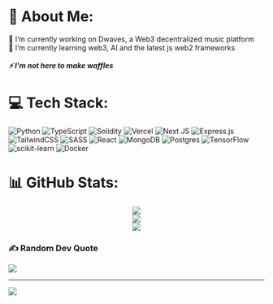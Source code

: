 # 💫 About Me:
🔭 I’m currently working on Dwaves, a Web3 decentralized music platform
<br>
🌱 I’m currently learning web3, AI and the latest js web2 frameworks
<br>
<br>
<b><i>⚡ I'm not here to make waffles</i></b>

# 💻 Tech Stack:
![Python](https://img.shields.io/badge/python-3670A0?style=for-the-badge&logo=python&logoColor=ffdd54)
![TypeScript](https://img.shields.io/badge/typescript-%23007ACC.svg?style=for-the-badge&logo=typescript&logoColor=white)
![Solidity](https://img.shields.io/badge/Solidity-%23363636.svg?style=for-the-badge&logo=solidity&logoColor=white)
![Vercel](https://img.shields.io/badge/vercel-%23000000.svg?style=for-the-badge&logo=vercel&logoColor=white)
![Next JS](https://img.shields.io/badge/Next-black?style=for-the-badge&logo=next.js&logoColor=white)
![Express.js](https://img.shields.io/badge/express.js-%23404d59.svg?style=for-the-badge&logo=express&logoColor=%2361DAFB)
![TailwindCSS](https://img.shields.io/badge/tailwindcss-%2338B2AC.svg?style=for-the-badge&logo=tailwind-css&logoColor=white)
![SASS](https://img.shields.io/badge/SASS-hotpink.svg?style=for-the-badge&logo=SASS&logoColor=white)
![React](https://img.shields.io/badge/react-%2320232a.svg?style=for-the-badge&logo=react&logoColor=%2361DAFB)
![MongoDB](https://img.shields.io/badge/MongoDB-%234ea94b.svg?style=for-the-badge&logo=mongodb&logoColor=white)
![Postgres](https://img.shields.io/badge/postgres-%23316192.svg?style=for-the-badge&logo=postgresql&logoColor=white)
![TensorFlow](https://img.shields.io/badge/TensorFlow-%23FF6F00.svg?style=for-the-badge&logo=TensorFlow&logoColor=white)
![scikit-learn](https://img.shields.io/badge/scikit--learn-%23F7931E.svg?style=for-the-badge&logo=scikit-learn&logoColor=white)
![Docker](https://img.shields.io/badge/docker-%230db7ed.svg?style=for-the-badge&logo=docker&logoColor=white)

# 📊 GitHub Stats:
<p align="center">
  <img src="https://github-readme-stats.vercel.app/api?username=alexandre-pinon&theme=midnight-purple&hide_border=true&include_all_commits=false&count_private=true" />
  <br/>
  <img src="https://github-readme-streak-stats.herokuapp.com/?user=alexandre-pinon&theme=midnight-purple&hide_border=true" />
  <br/>
  <img src="https://github-readme-stats.vercel.app/api/top-langs/?username=alexandre-pinon&theme=midnight-purple&hide_border=true&include_all_commits=false&count_private=true&layout=compact" />
</p>

### ✍️ Random Dev Quote

  <img src="https://quotes-github-readme.vercel.app/api?type=horizontal&theme=tokyonight" />


---
[![](https://visitcount.itsvg.in/api?id=alexandre-pinon&icon=7&color=6)](https://visitcount.itsvg.in)
